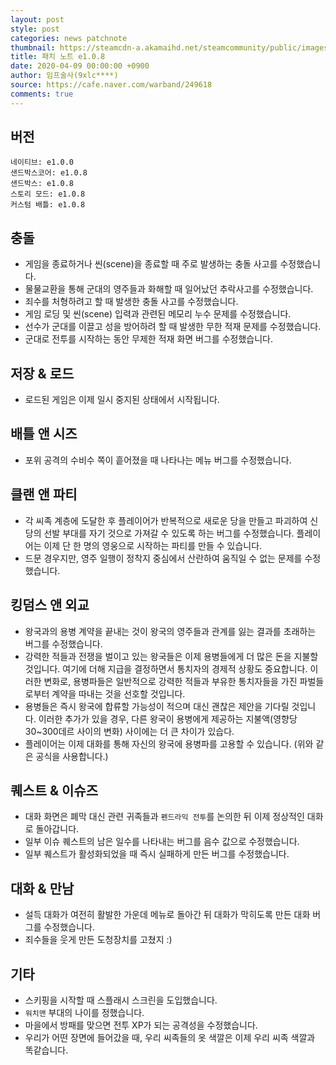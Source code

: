 ```yaml
---
layout: post
style: post
categories: news patchnote
thumbnail: https://steamcdn-a.akamaihd.net/steamcommunity/public/images/clans/26623866/a166e54907aca7dc5919a854da6a8f41cd7119cd.png
title: 패치 노트 e1.0.8
date: 2020-04-09 00:00:00 +0900
author: 임프술사(9xlc****)
source: https://cafe.naver.com/warband/249618
comments: true
---
```


## 버전
    네이티브: e1.0.0
    샌드박스코어: e1.0.8
    샌드박스: e1.0.8
    스토리 모드: e1.0.8
    커스텀 배틀: e1.0.8

## 충돌
- 게임을 종료하거나 씬(scene)을 종료할 때 주로 발생하는 충돌 사고를 수정했습니다.
- 물물교환을 통해 군대의 영주들과 화해할 때 일어났던 추락사고를 수정했습니다.
- 죄수를 처형하려고 할 때 발생한 충돌 사고를 수정했습니다.
- 게임 로딩 및 씬(scene) 입력과 관련된 메모리 누수 문제를 수정했습니다.
- 선수가 군대를 이끌고 성을 방어하려 할 때 발생한 무한 적재 문제를 수정했습니다.
- 군대로 전투를 시작하는 동안 무제한 적재 화면 버그를 수정했습니다.

## 저장 & 로드
- 로드된 게임은 이제 일시 중지된 상태에서 시작됩니다.

## 배틀 앤 시즈
- 포위 공격의 수비수 쪽이 흩어졌을 때 나타나는 메뉴 버그를 수정했습니다.

## 클랜 앤 파티
- 각 씨족 계층에 도달한 후 플레이어가 반복적으로 새로운 당을 만들고 파괴하여 신당의 선발 부대를 자기 것으로 가져갈 수 있도록 하는 버그를 수정했습니다. 플레이어는 이제 단 한 명의 영웅으로 시작하는 파티를 만들 수 있습니다.
- 드문 경우지만, 영주 일행이 정착지 중심에서 산란하여 움직일 수 없는 문제를 수정했습니다.

## 킹덤스 앤 외교
- 왕국과의 용병 계약을 끝내는 것이 왕국의 영주들과 관계를 잃는 결과를 초래하는 버그를 수정했습니다.
- 강력한 적들과 전쟁을 벌이고 있는 왕국들은 이제 용병들에게 더 많은 돈을 지불할 것입니다. 여기에 더해 지급을 결정하면서 통치자의 경제적 상황도 중요합니다. 이러한 변화로, 용병파들은 일반적으로 강력한 적들과 부유한 통치자들을 가진 파벌들로부터 계약을 따내는 것을 선호할 것입니다.
- 용병들은 즉시 왕국에 합류할 가능성이 적으며 대신 괜찮은 제안을 기다릴 것입니다. 이러한 추가가 있을 경우, 다른 왕국이 용병에게 제공하는 지불액(영향당 30~300데르 사이의 변화) 사이에는 더 큰 차이가 있습다.
- 플레이어는 이제 대화를 통해 자신의 왕국에 용병파를 고용할 수 있습니다. (위와 같은 공식을 사용합니다.)

## 퀘스트 & 이슈즈
- 대화 화면은 폐막 대신 관련 귀족들과 `펜드라익 전투`를 논의한 뒤 이제 정상적인 대화로 돌아갑니다.
- 일부 이슈 퀘스트의 남은 일수를 나타내는 버그를 음수 값으로 수정했습니다.
- 일부 퀘스트가 활성화되었을 때 즉시 실패하게 만든 버그를 수정했습니다.

## 대화 & 만남
- 설득 대화가 여전히 활발한 가운데 메뉴로 돌아간 뒤 대화가 막히도록 만든 대화 버그를 수정했습니다.
- 죄수들을 웃게 만든 도청장치를 고쳤지 :)

## 기타
- 스키핑을 시작할 때 스플래시 스크린을 도입했습니다.
- `워치맨` 부대의 나이를 정했습니다.
- 마을에서 방패를 맞으면 전투 XP가 되는 공격성을 수정했습니다.
- 우리가 어떤 장면에 들어갔을 때, 우리 씨족들의 옷 색깔은 이제 우리 씨족 색깔과 똑같습니다.
